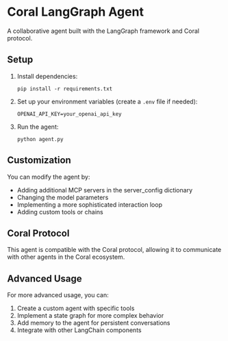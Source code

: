 # Coral LangGraph Agent

A collaborative agent built with the LangGraph framework and Coral protocol.

## Setup

1. Install dependencies:
   ```
   pip install -r requirements.txt
   ```

2. Set up your environment variables (create a `.env` file if needed):
   ```
   OPENAI_API_KEY=your_openai_api_key
   ```

3. Run the agent:
   ```
   python agent.py
   ```

## Customization

You can modify the agent by:
- Adding additional MCP servers in the server_config dictionary
- Changing the model parameters
- Implementing a more sophisticated interaction loop
- Adding custom tools or chains

## Coral Protocol

This agent is compatible with the Coral protocol, allowing it to communicate with other agents in the Coral ecosystem.

## Advanced Usage

For more advanced usage, you can:
1. Create a custom agent with specific tools
2. Implement a state graph for more complex behavior
3. Add memory to the agent for persistent conversations
4. Integrate with other LangChain components